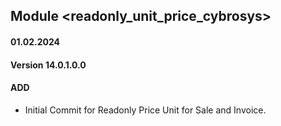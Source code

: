 ## Module <readonly_unit_price_cybrosys>

#### 01.02.2024
#### Version 14.0.1.0.0
#### ADD
- Initial Commit for Readonly Price Unit for Sale and Invoice.
